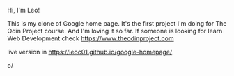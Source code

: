 Hi, I'm Leo!

This is my clone of Google home page. It's the first project I'm doing for The Odin Project course. And I'm loving it so far. If someone is looking for learn Web Development check https://www.theodinproject.com

live version in https://leoc01.github.io/google-homepage/

o/
